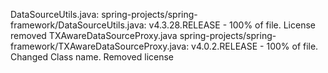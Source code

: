 DataSourceUtils.java:           spring-projects/spring-framework/DataSourceUtils.java:          v4.3.28.RELEASE - 100% of file. License removed
TXAwareDataSourceProxy.java     spring-projects/spring-framework/TXAwareDataSourceProxy.java:   v4.0.2.RELEASE - 100% of file. Changed Class name. Removed license

